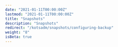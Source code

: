 ```yaml
---
date: "2021-01-11T00:00:00Z"
lastmod: "2021-01-11T00:00:00Z"
title: "Snapshots"
description: "Snapshots"
redirect: "/kotsadm/snapshots/configuring-backup"
weight: "8"
isBeta: true
---
```

